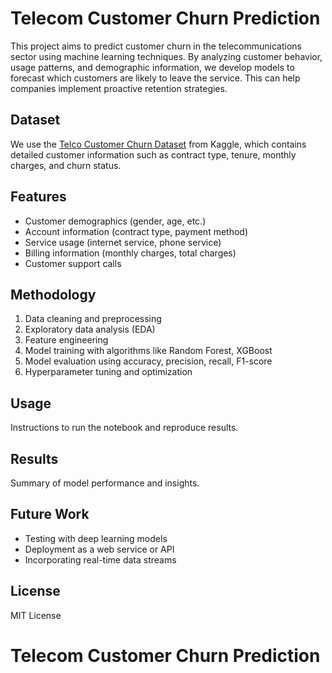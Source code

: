 # Telecom Customer Churn Prediction

This project aims to predict customer churn in the telecommunications sector using machine learning techniques. By analyzing customer behavior, usage patterns, and demographic information, we develop models to forecast which customers are likely to leave the service. This can help companies implement proactive retention strategies.

## Dataset

We use the [Telco Customer Churn Dataset](https://www.kaggle.com/blastchar/telco-customer-churn) from Kaggle, which contains detailed customer information such as contract type, tenure, monthly charges, and churn status.

## Features

- Customer demographics (gender, age, etc.)
- Account information (contract type, payment method)
- Service usage (internet service, phone service)
- Billing information (monthly charges, total charges)
- Customer support calls

## Methodology

1. Data cleaning and preprocessing  
2. Exploratory data analysis (EDA)  
3. Feature engineering  
4. Model training with algorithms like Random Forest, XGBoost  
5. Model evaluation using accuracy, precision, recall, F1-score  
6. Hyperparameter tuning and optimization  

## Usage

Instructions to run the notebook and reproduce results.

## Results

Summary of model performance and insights.

## Future Work

- Testing with deep learning models  
- Deployment as a web service or API  
- Incorporating real-time data streams  

## License

MIT License
# Telecom Customer Churn Prediction
